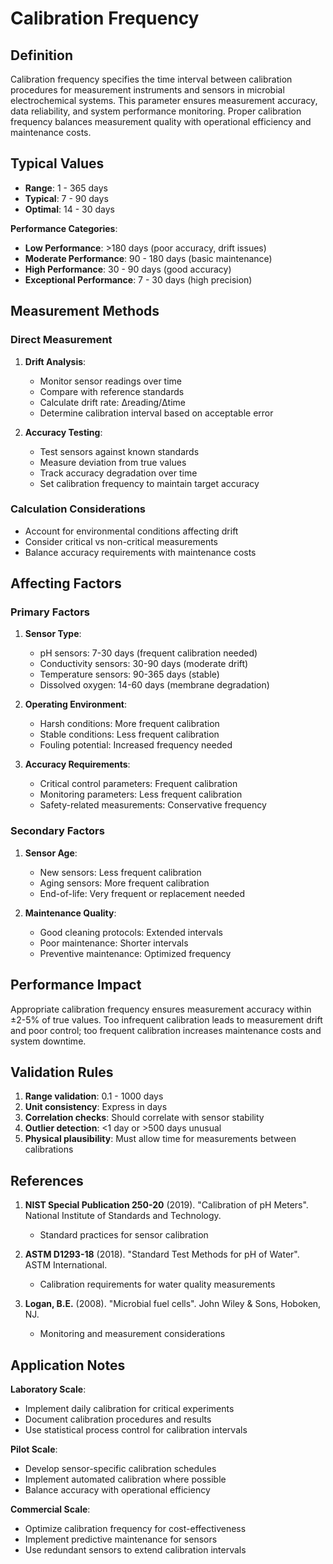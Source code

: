 <!--
Parameter ID: calibration_frequency
Category: operational
Generated: 2025-01-16T11:21:00.000Z
-->

# Calibration Frequency

## Definition

Calibration frequency specifies the time interval between calibration procedures
for measurement instruments and sensors in microbial electrochemical systems.
This parameter ensures measurement accuracy, data reliability, and system
performance monitoring. Proper calibration frequency balances measurement
quality with operational efficiency and maintenance costs.

## Typical Values

- **Range**: 1 - 365 days
- **Typical**: 7 - 90 days
- **Optimal**: 14 - 30 days

**Performance Categories**:

- **Low Performance**: >180 days (poor accuracy, drift issues)
- **Moderate Performance**: 90 - 180 days (basic maintenance)
- **High Performance**: 30 - 90 days (good accuracy)
- **Exceptional Performance**: 7 - 30 days (high precision)

## Measurement Methods

### Direct Measurement

1. **Drift Analysis**:

   - Monitor sensor readings over time
   - Compare with reference standards
   - Calculate drift rate: Δreading/Δtime
   - Determine calibration interval based on acceptable error

2. **Accuracy Testing**:
   - Test sensors against known standards
   - Measure deviation from true values
   - Track accuracy degradation over time
   - Set calibration frequency to maintain target accuracy

### Calculation Considerations

- Account for environmental conditions affecting drift
- Consider critical vs non-critical measurements
- Balance accuracy requirements with maintenance costs

## Affecting Factors

### Primary Factors

1. **Sensor Type**:

   - pH sensors: 7-30 days (frequent calibration needed)
   - Conductivity sensors: 30-90 days (moderate drift)
   - Temperature sensors: 90-365 days (stable)
   - Dissolved oxygen: 14-60 days (membrane degradation)

2. **Operating Environment**:

   - Harsh conditions: More frequent calibration
   - Stable conditions: Less frequent calibration
   - Fouling potential: Increased frequency needed

3. **Accuracy Requirements**:
   - Critical control parameters: Frequent calibration
   - Monitoring parameters: Less frequent calibration
   - Safety-related measurements: Conservative frequency

### Secondary Factors

1. **Sensor Age**:

   - New sensors: Less frequent calibration
   - Aging sensors: More frequent calibration
   - End-of-life: Very frequent or replacement needed

2. **Maintenance Quality**:
   - Good cleaning protocols: Extended intervals
   - Poor maintenance: Shorter intervals
   - Preventive maintenance: Optimized frequency

## Performance Impact

Appropriate calibration frequency ensures measurement accuracy within ±2-5% of
true values. Too infrequent calibration leads to measurement drift and poor
control; too frequent calibration increases maintenance costs and system
downtime.

## Validation Rules

1. **Range validation**: 0.1 - 1000 days
2. **Unit consistency**: Express in days
3. **Correlation checks**: Should correlate with sensor stability
4. **Outlier detection**: <1 day or >500 days unusual
5. **Physical plausibility**: Must allow time for measurements between
   calibrations

## References

1. **NIST Special Publication 250-20** (2019). "Calibration of pH Meters".
   National Institute of Standards and Technology.

   - Standard practices for sensor calibration

2. **ASTM D1293-18** (2018). "Standard Test Methods for pH of Water". ASTM
   International.

   - Calibration requirements for water quality measurements

3. **Logan, B.E.** (2008). "Microbial fuel cells". John Wiley & Sons, Hoboken,
   NJ.
   - Monitoring and measurement considerations

## Application Notes

**Laboratory Scale**:

- Implement daily calibration for critical experiments
- Document calibration procedures and results
- Use statistical process control for calibration intervals

**Pilot Scale**:

- Develop sensor-specific calibration schedules
- Implement automated calibration where possible
- Balance accuracy with operational efficiency

**Commercial Scale**:

- Optimize calibration frequency for cost-effectiveness
- Implement predictive maintenance for sensors
- Use redundant sensors to extend calibration intervals
